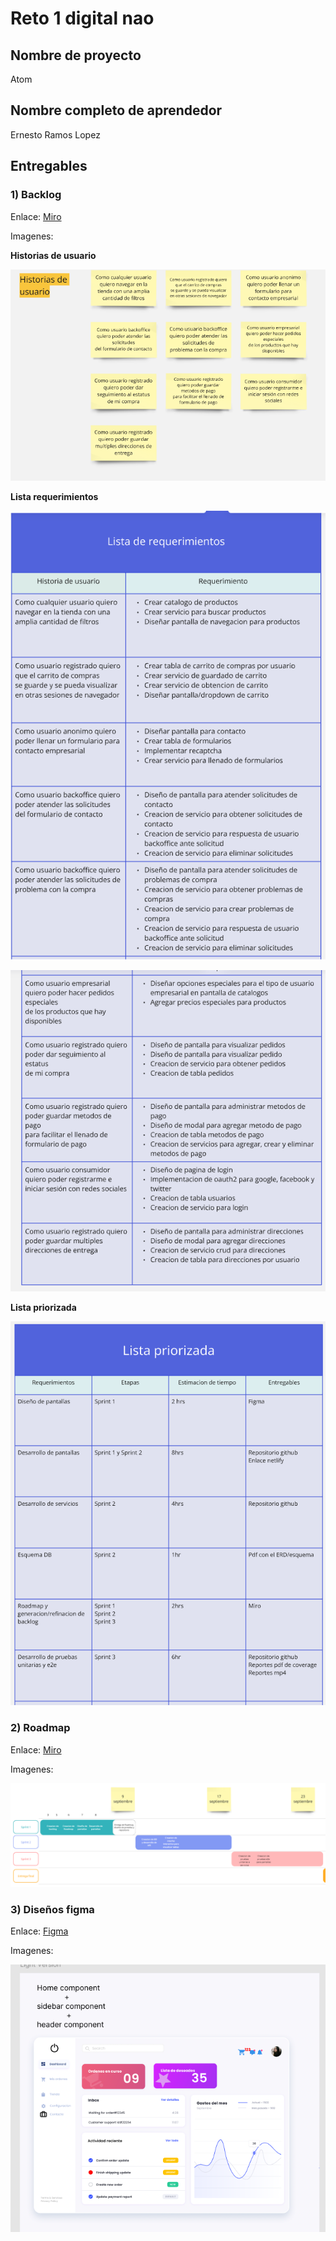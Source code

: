 # Reto 1 digital nao
## Nombre de proyecto  
Atom

## Nombre completo de aprendedor
Ernesto Ramos Lopez


## Entregables
### 1) **Backlog**

Enlace: [Miro](https://miro.com/app/board/uXjVKixWjLc=/?share_link_id=379606508623)

Imagenes: 

**Historias de usuario**

![Historias de usuario](/entregables/sprint%201/backlog/historias_usuario.png "Historias de usuario")

**Lista requerimientos**

![Lista requerimientos 1](/entregables/sprint%201/backlog/Lista_requerimientos_1.png "Lista requerimientos 1")

![Lista requerimientos 2](/entregables/sprint%201/backlog/Lista_requerimientos_2.png "Lista requerimientos 2")

**Lista priorizada**

![Lista priorizada](/entregables/sprint%201/backlog/Lista_priorizada.png "Lista priorizada")

### 2) **Roadmap**

Enlace: [Miro](https://miro.com/app/board/uXjVKhrL8No=/?share_link_id=137188585675)

Imagenes: 

![Roadmap](/entregables/sprint%201/roadmap/roadmap.png "Roadmap")

### 3) **Diseños figma**

Enlace: [Figma](https://www.figma.com/design/9aN5DCrNvGEfDQl1XXw9es/Atom-design?node-id=0-1&t=2XSpIsQClJDBt8MW-1 "Figma de proyecto")

Imagenes: 

![Pantalla home](/entregables/sprint%201/figma/diseno_entregado.png "Pantalla home")
